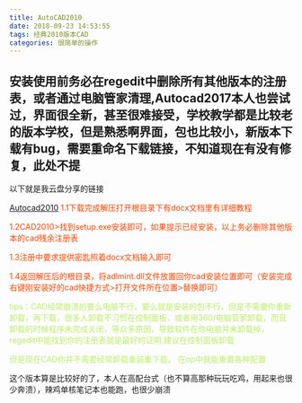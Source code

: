 ```yaml
---
title: AutoCAD2010
date: 2018-09-23 14:53:55
tags: 经典2010版本CAD
categories: 很简单的操作
---
```

安装使用前务必在regedit中删除所有其他版本的注册表，或者通过电脑管家清理,Autocad2017本人也尝试过，界面很全新，甚至很难接受，学校教学都是比较老的版本学校，但是熟悉啊界面，包也比较小，新版本下载有bug，需要重命名下载链接，不知道现在有没有修复，此处不提
-

以下就是我云盘分享的链接


[Autocad2010]()
<font color=#FF4500>
1.1下载完成解压打开根目录下有docx文档里有详细教程

1.2CAD2010>找到setup.exe安装即可，如果提示已经安装，以上务必删除其他版本的cad残余注册表

1.3注册中要求提供密匙照着docx文档输入即可

1.4返回解压后的根目录，将adlmint.dll文件放置回你cad安装位置即可（安装完成右键刚安装好的cad快捷方式>打开文件所在位置>替换即可）
</font>


<font color=#BCEE68>tips：CAD经常崩溃的要么电脑不行，要么就是安装的包不行，但是不需要你重新卸载，再下载，很多人卸载不习惯在控制面板，或者用360/电脑管家卸载，而且卸载的时候程序未完成关闭，等众多原因，导致软件在你电脑并未卸载掉，regedit中能找到你的注册表就是最好的证明.建议在控制面板卸载

但是现在CAD你并不需要经常卸载重装重下载。
在op中就能重置各种配置
</font>

这个版本算是比较好的了，本人在高配台式（也不算高那种玩玩吃鸡，用起来也很少奔溃），辣鸡单核笔记本也能跑，也很少崩溃